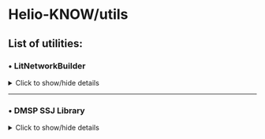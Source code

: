 # Helio-KNOW/utils
## List of utilities:
### • LitNetworkBuilder
<details>
<summary>Click to show/hide details</summary>

<br>
A collection of tools to aid in:<br>

1. Harvesting a large body of papers from [ADS](https://ui.adsabs.harvard.edu/ "ADS") using `harvester.py`
2. Recognizing papers of interest based on a list of keywords using `paperMatch.py`
3. Obtaining papers citing the recognized papers using `networkBuilder.py` and then creating a network graph and generating some graph statistics, [more info and demo notebook here!](https://github.com/oms9/LitNetworkBuilder "here")

</details>

---

### •  DMSP SSJ Library
<details>
<summary>Click to show/hide details</summary>

<br>
Placeholder text!

</details>
